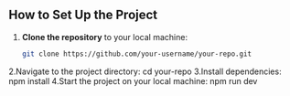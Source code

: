 ## How to Set Up the Project  

1. **Clone the repository** to your local machine:  
   ```bash
   git clone https://github.com/your-username/your-repo.git
2.Navigate to the project directory:
  cd your-repo
3.Install dependencies:
  npm install
4.Start the project on your local machine:
  npm run dev

